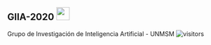 ##  GIIA-2020 <img src="https://media.giphy.com/media/WUlplcMpOCEmTGBtBW/giphy.gif" width="30"> 
Grupo de Investigación de Inteligencia Artificial - UNMSM
![visitors](https://visitor-badge.laobi.icu/badge?page_id=vilcajoal.vilcajoal&title=Visitas%20repo) 

